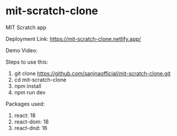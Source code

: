 # mit-scratch-clone
MIT Scratch app

Deployment Link: https://mit-scratch-clone.netlify.app/

Demo Video:

Steps to use this:
1. git clone https://github.com/sanjnaofficial/mit-scratch-clone.git
2. cd mit-scratch-clone
3. npm install
4. npm run dev

Packages used:
1. react: 18
2. react-dom: 18
3. react-dnd: 16

